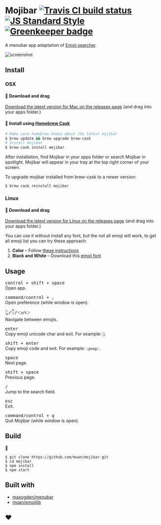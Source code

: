 # Mojibar [![Travis CI build status](https://img.shields.io/travis/muan/mojibar.svg)](https://travis-ci.org/muan/mojibar) [![JS Standard Style](https://img.shields.io/badge/code%20style-standard-brightgreen.svg?style=flat)](https://github.com/feross/standard) [![Greenkeeper badge](https://badges.greenkeeper.io/muan/mojibar.svg)](https://greenkeeper.io/)

A menubar app adaptation of [Emoji searcher](http://emoji.muan.co).

![screenshot](https://cloud.githubusercontent.com/assets/1153134/12583324/7756a38a-c485-11e5-9388-3b5c61743905.gif)

## Install

### OSX

#### :triangular_flag_on_post: Download and drag

[Download the latest version for Mac on the releases page](https://github.com/muan/mojibar/releases) (and drag into your apps folder.)

#### :triangular_flag_on_post: Install using [Homebrew Cask](http://caskroom.io/)

```bash
# Make sure homebrew knows about the latest mojibar
$ brew update && brew upgrade brew-cask
# Install mojibar
$ brew cask install mojibar
```

After installation, find Mojibar in your apps folder or search Mojibar in spotlight. Mojibar will appear in your tray at the top right corner of your screen.

To upgrade mojibar installed from brew-cask to a newer version:

```
$ brew cask reinstall mojibar
```

### Linux

#### :triangular_flag_on_post: Download and drag

[Download the latest version for Linux on the releases page](https://github.com/muan/mojibar/releases) (and drag into your apps folder.)

You can use it without install any font, but the not all emoji will work, to get all emoji list you can try these approach:

1. **Color** – Follow [these instructions](http://stdio.tumblr.com/post/114082931782)
1. **Black and White** – Download this [emoji font](https://github.com/eosrei/emojione-color-font)

## Usage

<kbd>control + shift + space</kbd><br>
Open app.

<kbd>command/control + ,</kbd><br>
Open preference (while window is open).

<kbd>👆/👇/👈/👉</kbd><br>
Navigate between emojis.

<kbd>enter</kbd><br>
Copy emoji unicode char and exit. For example: `💩`.

<kbd>shift + enter</kbd><br>
Copy emoji code and exit. For example: `:poop:`.

<kbd>space</kbd><br>
Next page.

<kbd>shift + space</kbd><br>
Previous page.

<kbd>/</kbd><br>
Jump to the search field.

<kbd>esc</kbd><br>
Exit.

<kbd>command/control + q</kbd><br>
Quit Mojibar (while window is open).

## Build

:construction:

```
$ git clone https://github.com/muan/mojibar.git
$ cd mojibar
$ npm install
$ npm start
```

## Built with

- [maxogden/menubar](https://github.com/maxogden/menubar)
- [muan/emojilib](https://github.com/muan/emojilib)

## :heart:
